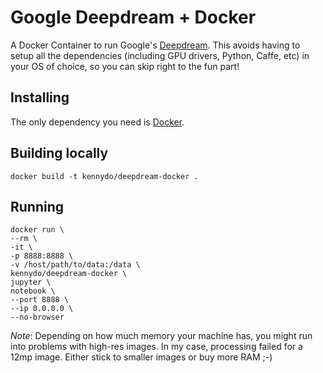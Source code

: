 # Google Deepdream + Docker

A Docker Container to run Google's [Deepdream](https://github.com/google/deepdream/). This avoids having to setup all the dependencies (including GPU drivers, Python, Caffe, etc) in your OS of choice, so you can skip right to the fun part!


## Installing

The only dependency you need is [Docker](https://www.docker.com/).


## Building locally

```
docker build -t kennydo/deepdream-docker .
```


## Running

```
docker run \
--rm \
-it \
-p 8888:8888 \
-v /host/path/to/data:/data \
kennydo/deepdream-docker \
jupyter \
notebook \
--port 8888 \
--ip 0.0.0.0 \
--no-browser
```

*Note*: Depending on how much memory your machine has, you might run into problems with high-res images. In my case, processing failed for a 12mp image. Either stick to smaller images or buy more RAM ;-)

